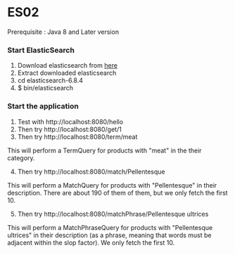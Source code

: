 # ES02
 Prerequisite : Java 8 and Later version 

### Start ElasticSearch
1) Download elasticsearch from [here](https://www.elastic.co/downloads/elasticsearch)   
2) Extract downloaded elasticsearch     
3) cd elasticsearch-6.8.4       
4) $ bin/elasticsearch

### Start the application

1) Test with http://localhost:8080/hello
2) Then try http://localhost:8080/get/1
3) Then try http://localhost:8080/term/meat

This will perform a TermQuery for products with "meat" in the their category.

4) Then try http://localhost:8080/match/Pellentesque

This will perform a MatchQuery for products with "Pellentesque" in their description.
There are about 190 of them of them, but we only fetch the first 10.

5) Then try http://localhost:8080/matchPhrase/Pellentesque ultrices

This will perform a MatchPhraseQuery for products with "Pellentesque ultrices" in
their description (as a phrase, meaning that words must be adjacent within the slop 
factor).  We only fetch the first 10.
     
